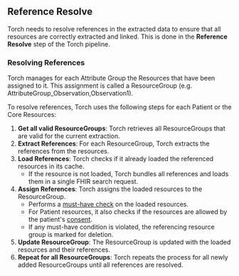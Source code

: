 ## Reference Resolve

Torch needs to resolve references in the extracted data to ensure that all resources are correctly extracted and linked.
This is done in the **Reference Resolve** step of the Torch pipeline.

### Resolving References

Torch manages for each Attribute Group the Resources that have been assigned to it.
This assignment is called a ResourceGroup (e.g. AttributeGroup_Observation,Observation1).

To resolve references, Torch uses the following steps for each Patient or the Core Resources:

1. **Get all valid ResourceGroups**: Torch retrieves all ResourceGroups that are valid for the current extraction.
2. **Extract References**: For each ResourceGroup, Torch extracts the references from the resources.
3. **Load References**: Torch checks if it already loaded the referenced resources in its cache.
    - If the resource is not loaded, Torch bundles all references and loads them in a single FHIR search request.
4. **Assign References**: Torch assigns the loaded resources to the ResourceGroup.
    - Performs a [must-have check](must-have.md) on the loaded resources.
    - For Patient resources, it also checks if the resources are allowed by the patient's [consent](consent.md).
    - If any must-have condition is violated, the referencing resource group is marked for deletion.
5. **Update ResourceGroup**: The ResourceGroup is updated with the loaded resources and their references.
6. **Repeat for all ResourceGroups**: Torch repeats the process for all newly added ResourceGroups until all references
   are resolved.
